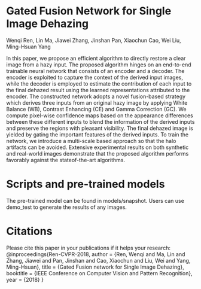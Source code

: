 # Gated Fusion Network for Single Image Dehazing

Wenqi Ren, Lin Ma, Jiawei Zhang, Jinshan Pan, Xiaochun Cao, Wei Liu, Ming-Hsuan Yang

In this paper, we propose an efficient algorithm to directly restore a clear image from a hazy input. The proposed algorithm hinges on an end-to-end trainable neural
network that consists of an encoder and a decoder. The
encoder is exploited to capture the context of the derived
input images, while the decoder is employed to estimate the
contribution of each input to the final dehazed result using the learned representations attributed to the encoder.
The constructed network adopts a novel fusion-based strategy which derives three inputs from an original hazy image by applying White Balance (WB), Contrast Enhancing
(CE) and Gamma Correction (GC). We compute pixel-wise
confidence maps based on the appearance differences between these different inputs to blend the information of the
derived inputs and preserve the regions with pleasant visibility. The final dehazed image is yielded by gating the important features of the derived inputs. To train the network,
we introduce a multi-scale based approach so that the halo
artifacts can be avoided. Extensive experimental results on
both synthetic and real-world images demonstrate that the
proposed algorithm performs favorably against the stateof-the-art algorithms.


# Scripts and pre-trained models
The pre-trained model can be found in models/snapshot. 
Users can use demo_test to generate the results of any images. 


# Citations
Please cite this paper in your publications if it helps your research:
@inproceedings{Ren-CVPR-2018,
   author = {Ren, Wenqi and Ma, Lin and Zhang, Jiawei and Pan, Jinshan and Cao, Xiaochun and Liu, Wei and Yang, Ming-Hsuan},
   title = {Gated Fusion network for Single Image Dehazing},
   booktitle = {IEEE Conference on Computer Vision and Pattern Recognition},
   year = {2018}
}
